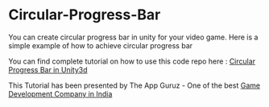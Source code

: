 Circular-Progress-Bar
=====================

You can create circular progress bar in unity for your video game. Here is a simple example of how to achieve circular progress bar

<p>You can find complete tutorial on how to use this code repo here : <a href="http://www.theappguruz.com/blog/circular-progress-bar" target="_blank">Circular Progress Bar in Unity3d</a></p>

This Tutorial has been presented by The App Guruz - One of the best <a href="http://www.theappguruz.com/game-development/">Game Development Company in India</a>
